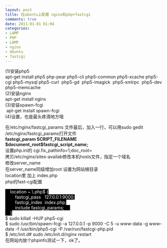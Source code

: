 ```yaml
---
layout: post
title: 在ubuntu上配置 nginx和php+fastcgi
comments: true
date: 2011-01-01 01:04
categories:
- LAMP
- PHP
- LAMP
- nginx
- Ubuntu
- fastcgi
---
```


<p>(1)安装php5<br />apt-get install php5 php-pear php5-cli php5-common php5-xcache php5-cgi php5-mysql php5-curl  php5-gd  php5-imagick  php5-xmlrpc  php5-dev php5-memcache<br />(2)安装nginx<br />apt-get install nginx<br />(3)安装spawn-fcgi<br /> apt-get install spawn-fcgi<br />(4)设置，也是最头疼滴地方哦</p>
<p><!--more--></p>
<p>在/etc/nginx/fastcgi_params 文件最后，加入一行，可以用sudo gedit /etc/nginx/fastcgi_params打开文件<br /><strong>fastcgi_param SCRIPT_FILENAME     $document_root$fastcgi_script_name;</strong><br />设置php.ini的 cgi.fix_pathinfo=1;doc_root=<br />拷贝/etc/nginx/sites-availab修改本机hosts文件，指定一个域名<br />修改server_name<br />在server_name同级增加root 设置为网站根目录<br />location里 加上 index.php<br />php的fast-cgi配置</p>
<p><span style="color: #fff; background-color:#000;">    location ~ \.php$ {<br />        fastcgi_pass   127.0.0.1:9000;<br />        fastcgi_index  index.php;<br />        include fastcgi_params;     <br />    }</span><br />$ sudo killall -HUP php5-cgi<br />$ sudo /usr/bin/spawn-fcgi -a 127.0.0.1 -p 9000 -C 5 -u www-data -g www-data -f /usr/bin/php5-cgi -P /var/run/fastcgi-php.pid<br />$ /etc/init.d# sudo /etc/init.d/nginx restart <br />在网站内放个phpinfo测试一下，ok了。</p>				
